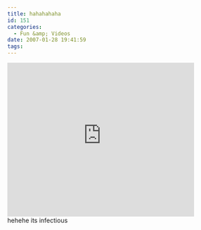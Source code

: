 ```yaml
---
title: hahahahaha
id: 151
categories:
  - Fun &amp; Videos
date: 2007-01-28 19:41:59
tags:
---
```


<embed width="425" height="350" wmode="transparent" type="application/x-shockwave-flash" src="https://www.youtube.com/v/5P6UU6m3cqk"></embed>    
hehehe its infectious